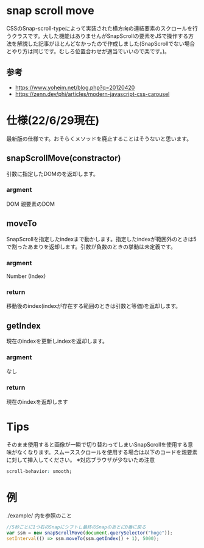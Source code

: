 # snap scroll move
CSSのSnap-scroll-typeによって実装された横方向の連結要素のスクロールを行うクラスです。大した機能はありませんがSnapScrollの要素をJSで操作する方法を解説した記事がほとんどなかったので作成しました(SnapScrollでない場合とやり方は同じです。むしろ位置合わせが適当でいいので楽です。)。

## 参考
- https://www.yoheim.net/blog.php?q=20120420
- https://zenn.dev/phi/articles/modern-javascript-css-carousel

# 仕様(22/6/29現在)
最新版の仕様です。おそらくメソッドを廃止することはそうないと思います。

## snapScrollMove(constractor)
引数に指定したDOMのを返却します。
### argment
DOM 親要素のDOM

## moveTo
SnapScrollを指定したindexまで動かします。指定したindexが範囲外のときは5で割ったあまりを返却します。引数が負数のときの挙動は未定義です。
### argment
Number (Index)
### return
移動後のindex(indexが存在する範囲のときは引数と等価)を返却します。

## getIndex
現在のindexを更新しindexを返却します。
### argment
なし
### return
現在のindexを返却します

## 
# Tips
そのまま使用すると画像が一瞬で切り替わってしまいSnapScrollを使用する意味がなくなります。スムーススクロールを使用する場合は以下のコードを親要素に対して挿入してください。
※対応ブラウザが少ないため注意
```CSS:smoothScroll.css
scroll-behavior: smooth;
```


# 例
./example/ 内を参照のこと
```javascript:example.js
//5秒ごとに1つ右のSnapにシフトし最終のSnapのあとに0番に戻る
var ssm = new snapScrollMove(document.querySelector("hoge"));
setInterval(() => ssm.moveTo(ssm.getIndex() + 1), 5000);
```
